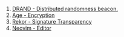 1. [DRAND - Distributed randomness beacon.](drand/getting_started.md)
2. [Age - Encryption](age-encryption/index.md)
3. [Rekor -  Signature Transparency](signature-transparency/index.md)
4. [Neovim -  Editor](editor/index.md)